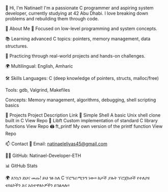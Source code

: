 👋 Hi, I'm Natinael!
I'm a passionate C programmer and aspiring system developer, currently studying at 42 Abu Dhabi. I love breaking down problems and rebuilding them through code.

🚀 About Me
🔧 Focused on low-level programming and system concepts.

📚 Learning advanced C topics: pointers, memory management, data structures.

🧠 Practicing through real-world projects and hands-on challenges.

🌍 Multilingual: English, Amharic

🛠️ Skills
Languages: C (deep knowledge of pointers, structs, malloc/free)

Tools: gdb, Valgrind, Makefiles

Concepts: Memory management, algorithms, debugging, shell scripting basics

📂 Projects
Project	Description	Link
🐚 Simple Shell	A basic Unix shell clone built in C	View Repo
🧱 Libft	Custom implementation of standard C library functions	View Repo
🖨️ ft_printf	My own version of the printf function	View Repo

📫 Contact
💌 Email: natinaeleliyas45@gmail.com

🧑‍💻 GitHub: Natinael-Developer-ETH

📊 GitHub Stats


🌍 እንኳን ደህና መጡ!
ይህ ገፅ ስለ C ፕሮግራሚንግ ነው። ከታች ያሉት ፕሮጀክቶች የተለያዩ ቴክኒኮችን እና አስተዋፅኦዎችን ይገልጻሉ።

